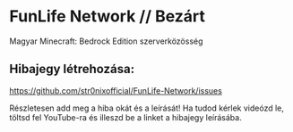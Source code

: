 # FunLife Network // Bezárt
Magyar Minecraft: Bedrock Edition szerverközösség

## Hibajegy létrehozása:
https://github.com/str0nixofficial/FunLife-Network/issues

Részletesen add meg a hiba okát és a leírását! Ha tudod kérlek videózd le, töltsd fel YouTube-ra és illeszd be a linket a hibajegy leírásába.

